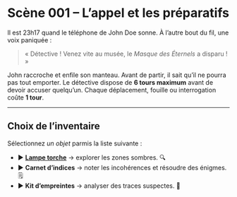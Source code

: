 # Scène 001 – L’appel et les préparatifs

Il est 23h17 quand le téléphone de John Doe sonne.
À l’autre bout du fil, une voix paniquée :
> « Détective ! Venez vite au musée, le *Masque des Éternels* a disparu ! »

John raccroche et enfile son manteau. Avant de partir, il sait qu’il ne pourra pas tout emporter.
Le détective dispose de **6 tours maximum** avant de devoir accuser quelqu’un.
Chaque déplacement, fouille ou interrogation coûte **1 tour**.

---

## Choix de l’inventaire

Sélectionnez *un objet* parmis la liste suivante :

- ▶️ [**Lampe torche**](./002-lampe_torche.md) → explorer les zones sombres. 🔍
- ▶️ **Carnet d’indices** → noter les incohérences et résoudre des énigmes. 🗒️
- ▶️ **Kit d’empreintes** → analyser des traces suspectes. 🥽
